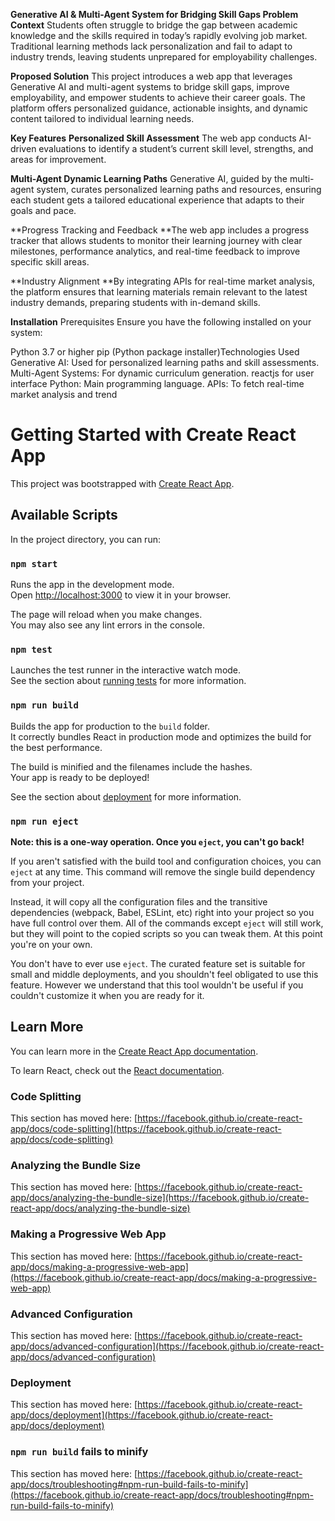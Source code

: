 
**Generative AI & Multi-Agent System for Bridging Skill Gaps
Problem Context**
Students often struggle to bridge the gap between academic knowledge and the skills required in today’s rapidly evolving job market. Traditional learning methods lack personalization and fail to adapt to industry trends, leaving students unprepared for employability challenges.

**Proposed Solution**
This project introduces a web app that leverages Generative AI and multi-agent systems to bridge skill gaps, improve employability, and empower students to achieve their career goals. The platform offers personalized guidance, actionable insights, and dynamic content tailored to individual learning needs.

**Key Features**
**Personalized Skill Assessment**
The web app conducts AI-driven evaluations to identify a student’s current skill level, strengths, and areas for improvement.

**Multi-Agent Dynamic Learning Paths**
Generative AI, guided by the multi-agent system, curates personalized learning paths and resources, ensuring each student gets a tailored educational experience that adapts to their goals and pace.

**Progress Tracking and Feedback
**The web app includes a progress tracker that allows students to monitor their learning journey with clear milestones, performance analytics, and real-time feedback to improve specific skill areas.

**Industry Alignment
**By integrating APIs for real-time market analysis, the platform ensures that learning materials remain relevant to the latest industry demands, preparing students with in-demand skills.

**Installation**
Prerequisites
Ensure you have the following installed on your system:

Python 3.7 or higher
pip (Python package installer)Technologies Used
Generative AI: Used for personalized learning paths and skill assessments.
Multi-Agent Systems: For dynamic curriculum generation.
reactjs for user interface
Python: Main programming language.
APIs: To fetch real-time market analysis and trend
# Getting Started with Create React App

This project was bootstrapped with [Create React App](https://github.com/facebook/create-react-app).

## Available Scripts

In the project directory, you can run:

### `npm start`

Runs the app in the development mode.\
Open [http://localhost:3000](http://localhost:3000) to view it in your browser.

The page will reload when you make changes.\
You may also see any lint errors in the console.

### `npm test`

Launches the test runner in the interactive watch mode.\
See the section about [running tests](https://facebook.github.io/create-react-app/docs/running-tests) for more information.

### `npm run build`

Builds the app for production to the `build` folder.\
It correctly bundles React in production mode and optimizes the build for the best performance.

The build is minified and the filenames include the hashes.\
Your app is ready to be deployed!

See the section about [deployment](https://facebook.github.io/create-react-app/docs/deployment) for more information.

### `npm run eject`

**Note: this is a one-way operation. Once you `eject`, you can't go back!**

If you aren't satisfied with the build tool and configuration choices, you can `eject` at any time. This command will remove the single build dependency from your project.

Instead, it will copy all the configuration files and the transitive dependencies (webpack, Babel, ESLint, etc) right into your project so you have full control over them. All of the commands except `eject` will still work, but they will point to the copied scripts so you can tweak them. At this point you're on your own.

You don't have to ever use `eject`. The curated feature set is suitable for small and middle deployments, and you shouldn't feel obligated to use this feature. However we understand that this tool wouldn't be useful if you couldn't customize it when you are ready for it.

## Learn More

You can learn more in the [Create React App documentation](https://facebook.github.io/create-react-app/docs/getting-started).

To learn React, check out the [React documentation](https://reactjs.org/).

### Code Splitting

This section has moved here: [https://facebook.github.io/create-react-app/docs/code-splitting](https://facebook.github.io/create-react-app/docs/code-splitting)

### Analyzing the Bundle Size

This section has moved here: [https://facebook.github.io/create-react-app/docs/analyzing-the-bundle-size](https://facebook.github.io/create-react-app/docs/analyzing-the-bundle-size)

### Making a Progressive Web App

This section has moved here: [https://facebook.github.io/create-react-app/docs/making-a-progressive-web-app](https://facebook.github.io/create-react-app/docs/making-a-progressive-web-app)

### Advanced Configuration

This section has moved here: [https://facebook.github.io/create-react-app/docs/advanced-configuration](https://facebook.github.io/create-react-app/docs/advanced-configuration)

### Deployment

This section has moved here: [https://facebook.github.io/create-react-app/docs/deployment](https://facebook.github.io/create-react-app/docs/deployment)

### `npm run build` fails to minify

This section has moved here: [https://facebook.github.io/create-react-app/docs/troubleshooting#npm-run-build-fails-to-minify](https://facebook.github.io/create-react-app/docs/troubleshooting#npm-run-build-fails-to-minify)
